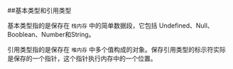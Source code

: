 ##基本类型和引用类型

基本类型指的是保存在 `栈内存` 中的简单数据段，它包括 Undefined、Null、Booblean、Number和String。

引用类型指的是保存在 `堆内存` 中多个值构成的对象。保存引用类型的标示符实际是保存的一个指针，这个指针执行内存中的一个位置。
